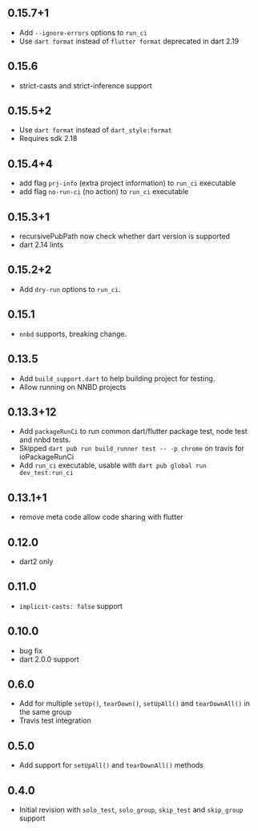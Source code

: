 ## 0.15.7+1

* Add `--ignore-errors` options to `run_ci`
* Use `dart format` instead of `flutter format` deprecated in dart 2.19

## 0.15.6

* strict-casts and strict-inference support

## 0.15.5+2

* Use `dart format` instead of `dart_style:format`
* Requires sdk 2.18

## 0.15.4+4

* add flag `prj-info` (extra project information) to `run_ci` executable 
* add flag `no-run-ci` (no action) to `run_ci` executable
 
## 0.15.3+1

* recursivePubPath now check whether dart version is supported
* dart 2.14 lints

## 0.15.2+2

* Add `dry-run` options to `run_ci`.

## 0.15.1

* `nnbd` supports, breaking change.

## 0.13.5

* Add `build_support.dart` to help building project for testing.
* Allow running on NNBD projects

## 0.13.3+12

* Add `packageRunCi` to run common dart/flutter package test, node test and nnbd tests.
* Skipped `dart pub run build_runner test -- -p chrome` on travis for ioPackageRunCi
* Add `run_ci` executable, usable with `dart pub global run dev_test:run_ci`

## 0.13.1+1

* remove meta code allow code sharing with flutter

## 0.12.0

* dart2 only

## 0.11.0

* `implicit-casts: false` support

## 0.10.0

* bug fix
* dart 2.0.0 support

## 0.6.0

* Add for multiple `setUp()`, `tearDown()`, `setUpAll()` and `tearDownAll()` in the same group
* Travis test integration

## 0.5.0

* Add support for `setUpAll()` and `tearDownAll()` methods

## 0.4.0

* Initial revision with `solo_test`, `solo_group`, `skip_test` and `skip_group` support 